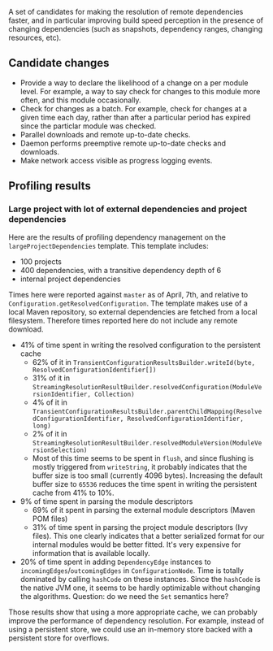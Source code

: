 A set of candidates for making the resolution of remote dependencies faster, and in particular improving build speed perception in the presence of changing dependencies (such as snapshots, dependency ranges, changing resources, etc).

## Candidate changes

- Provide a way to declare the likelihood of a change on a per module level. For example, a way to say check for changes to this module more often, and this module occasionally.
- Check for changes as a batch. For example, check for changes at a given time each day, rather than after a particular period has expired since the particlar module was checked.
- Parallel downloads and remote up-to-date checks.
- Daemon performs preemptive remote up-to-date checks and downloads.
- Make network access visible as progress logging events.

## Profiling results

### Large project with lot of external dependencies and project dependencies

Here are the results of profiling dependency management on the `largeProjectDependencies` template. This template includes:

- 100 projects
- 400 dependencies, with a transitive dependency depth of 6
- internal project dependencies

Times here were reported against `master` as of April, 7th, and relative to `Configuration.getResolvedConfiguration`. The template makes use of a local Maven repository, so external dependencies are fetched from a local filesystem. Therefore times reported here do not include any remote download.

* 41% of time spent in writing the resolved configuration to the persistent cache
    * 62% of it in `TransientConfigurationResultsBuilder.writeId(byte, ResolvedConfigurationIdentifier[])`
    * 31% of it in `StreamingResolutionResultBuilder.resolvedConfiguration(ModuleVersionIdentifier, Collection)`
    * 4% of it in `TransientConfigurationResultsBuilder.parentChildMapping(ResolvedConfigurationIdentifier, ResolvedConfigurationIdentifier, long)`
    * 2% of it in `StreamingResolutionResultBuilder.resolvedModuleVersion(ModuleVersionSelection)`
    * Most of this time seems to be spent in `flush`, and since flushing is mostly triggered from `writeString`, it probably indicates that the buffer size is too small (currently 4096 bytes). Increasing the default buffer size to `65536` reduces the time spent in writing the persistent cache from 41% to 10%.
* 9% of time spent in parsing the module descriptors
    * 69% of it spent in parsing the external module descriptors (Maven POM files)
    * 31% of time spent in parsing the project module descriptors (Ivy files). This one clearly indicates that a better serialized format for our internal modules would be better fitted. It's very expensive for information that is available locally.
* 20% of time spent in adding `DependencyEdge` instances to `incomingEdges`/`outcomingEdges` in `ConfigurationNode`. Time is totally dominated by calling `hashCode` on these instances. Since the `hashCode` is the native JVM one, it seems to be hardly optimizable without changing the algorithms. Question: do we need the `Set` semantics here?

Those results show that using a more appropriate cache, we can probably improve the performance of dependency resolution. For example, instead of using a persistent store, we could use an in-memory store backed with a persistent store for overflows.
